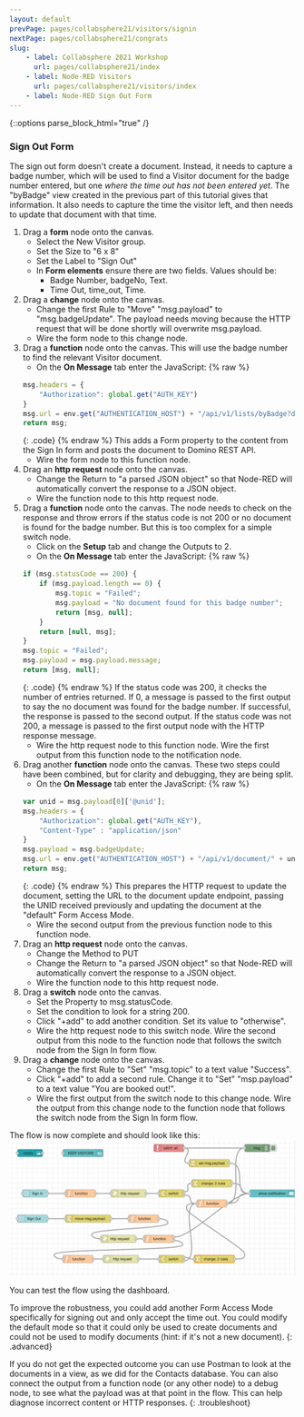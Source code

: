 ```yaml
---
layout: default
prevPage: pages/collabsphere21/visitors/signin
nextPage: pages/collabsphere21/congrats
slug:
    - label: Collabsphere 2021 Workshop
      url: pages/collabsphere21/index
    - label: Node-RED Visitors
      url: pages/collabsphere21/visitors/index
    - label: Node-RED Sign Out Form
---
```


{::options parse_block_html="true" /}

### Sign Out Form
The sign out form doesn't create a document. Instead, it needs to capture a badge number, which will be used to find a Visitor document for the badge number entered, but one *where the time out has not been entered yet*. The "byBadge" view created in the previous part of this tutorial gives that information. It also needs to capture the time the visitor left, and then needs to update that document with that time.

1. Drag a **form** node onto the canvas.
   - Select the New Visitor group.
   - Set the Size to "6 x 8"
   - Set the Label to "Sign Out"
   - In **Form elements** ensure there are two fields. Values should be:
     - Badge Number, badgeNo, Text.
     - Time Out, time_out, Time.
2. Drag a **change** node onto the canvas.
   - Change the first Rule to "Move" "msg.payload" to "msg.badgeUpdate". The payload needs moving because the HTTP request that will be done shortly will overwrite msg.payload.
   - Wire the form node to this change node.
3. Drag a **function** node onto the canvas. This will use the badge number to find the relevant Visitor document.
   - On the **On Message** tab enter the JavaScript:
    {% raw %}
    ~~~js
    msg.headers = {
        "Authorization": global.get("AUTH_KEY")
    }
    msg.url = env.get("AUTHENTICATION_HOST") + "/api/v1/lists/byBadge?db=visitors&key=" + msg.badgeUpdate.badgeNo;
    return msg;
    ~~~
    {: .code}
    {% endraw %}
    This adds a Form property to the content from the Sign In form and posts the document to Domino REST API.
   -  Wire the form node to this function node.
4. Drag an **http request** node onto the canvas.
   - Change the Return to "a parsed JSON object" so that Node-RED will automatically convert the response to a JSON object.
   - Wire the function node to this http request node. 
5. Drag a **function** node onto the canvas. The node needs to check on the response and throw errors if the status code is not 200 or no document is found for the badge number. But this is too complex for a simple switch node.
   - Click on the **Setup** tab and change the Outputs to 2.
   - On the **On Message** tab enter the JavaScript:
    {% raw %}
    ~~~js
    if (msg.statusCode == 200) {
        if (msg.payload.length == 0) {
            msg.topic = "Failed";
            msg.payload = "No document found for this badge number";
            return [msg, null];
        }
        return [null, msg];
    }
    msg.topic = "Failed";
    msg.payload = msg.payload.message;
    return [msg, null];
    ~~~
    {: .code}
    {% endraw %}
    If the status code was 200, it checks the number of entries returned. If 0, a message is passed to the first output to say the no document was found for the badge number. If successful, the response is passed to the second output. If the status code was not 200, a message is passed to the first output node with the HTTP response message.
   -  Wire the http request node to this function node. Wire the first output from this function node to the notification node.
6. Drag another **function** node onto the canvas. These two steps could have been combined, but for clarity and debugging, they are being split.
   - On the **On Message** tab enter the JavaScript:
    {% raw %}
    ~~~js
    var unid = msg.payload[0]['@unid'];
    msg.headers = {
        "Authorization": global.get("AUTH_KEY"),
        "Content-Type" : "application/json"
    }
    msg.payload = msg.badgeUpdate;
    msg.url = env.get("AUTHENTICATION_HOST") + "/api/v1/document/" + unid + "?db=visitors&mode=default";
    return msg;
    ~~~
    {: .code}
    {% endraw %}
    This prepares the HTTP request to update the document, setting the URL to the document update endpoint, passing the UNID received previously and updating the document at the "default" Form Access Mode.
   -  Wire the second output from the previous function node to this function node.
7. Drag an **http request** node onto the canvas.
   - Change the Method to PUT
   - Change the Return to "a parsed JSON object" so that Node-RED will automatically convert the response to a JSON object.
   - Wire the function node to this http request node.
8. Drag a **switch** node onto the canvas.
   - Set the Property to msg.statusCode.
   - Set the condition to look for a string 200.
   - Click "+add" to add another condition. Set its value to "otherwise".
   - Wire the http request node to this switch node. Wire the second output from this node to the function node that follows the switch node from the Sign In form flow.
9. Drag a **change** node onto the canvas.
   - Change the first Rule to "Set" "msg.topic" to a text value "Success".
   - Click "+add" to add a second rule. Change it to "Set" "msp.payload" to a text value "You are booked out!".
   - Wire the first output from the switch node to this change node. Wire the output from this change node to the function node that follows the switch node from the Sign In form flow.

The flow is now complete and should look like this:
![Full Flow](../images/visitors/full_flow.png)

You can test the flow using the dashboard.

To improve the robustness, you could add another Form Access Mode specifically for signing out and only accept the time out. You could modify the default mode so that it could only be used to create documents and could not be used to modify documents (hint: if it's not a new document).
{: .advanced}

If you do not get the expected outcome you can use Postman to look at the documents in a view, as we did for the Contacts database. You can also connect the output from a function node (or any other node) to a debug node, to see what the payload was at that point in the flow. This can help diagnose incorrect content or HTTP responses.
{: .troubleshoot}
<br/>